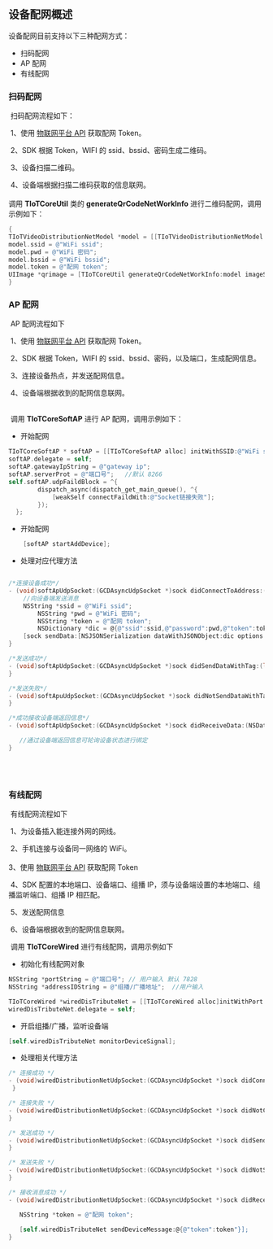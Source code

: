 ## 设备配网概述      

设备配网目前支持以下三种配网方式：     

* 扫码配网   
*  AP 配网    
*  有线配网        


### 扫码配网       
​	扫码配网流程如下：   

​		1、使用 [物联网平台 API](https://cloud.tencent.com/document/product/1081/44044) 获取配网 Token。

​		2、SDK 根据 Token，WIFI 的 ssid、bssid、密码生成二维码。

​		3、设备扫描二维码。

​		4、设备端根据扫描二维码获取的信息联网。          
​		
​	      调用 **TIoTCoreUtil** 类的 **generateQrCodeNetWorkInfo** 进行二维码配网，调用示例如下：      

```Objective-C
{
TIoTVideoDistributionNetModel *model = [[TIoTVideoDistributionNetModel alloc]init];     
model.ssid = @"WiFi ssid";   
model.pwd = @"WiFi 密码";   
model.bssid = @"WiFi bssid";      
model.token = @"配网 token";   
UIImage *qrimage = [TIoTCoreUtil generateQrCodeNetWorkInfo:model imageSize:CGSizeMake(200, 200)];   // 同步绘制
}
```



### AP 配网   

​	AP 配网流程如下

​		1、使用 [物联网平台 API](https://cloud.tencent.com/document/product/1081/44044) 获取配网 Token。

​		2、SDK  根据 Token，WIFI 的 ssid、bssid、密码，以及端口，生成配网信息。

​		3、连接设备热点，并发送配网信息。

​		4、设备端根据收到的配网信息联网。    
​		

​	调用 **TIoTCoreSoftAP** 进行 AP 配网，调用示例如下：    
	
  * 开始配网
	
```Objective-C
TIoTCoreSoftAP * softAP = [[TIoTCoreSoftAP alloc] initWithSSID:@"WiFi ssid" PWD:@"WiFi 密码"];
softAP.delegate = self;
softAP.gatewayIpString = @"gateway ip";
softAP.serverProt = @"端口号";   //默认 8266
self.softAP.udpFaildBlock = ^{
        dispatch_async(dispatch_get_main_queue(), ^{
            [weakSelf connectFaildWith:@"Socket链接失败"];
        });
  };
```

  * 开始配网      
  
```Objective-C
    [softAP startAddDevice];
```
  
  * 处理对应代理方法    

```Objective-C

/*连接设备成功*/
- (void)softApUdpSocket:(GCDAsyncUdpSocket *)sock didConnectToAddress:(NSData *)address {
	//向设备端发送消息
	NSString *ssid = @"WiFi ssid";
        NSString *pwd = @"WiFi 密码";
        NSString *token = @"配网 token";
        NSDictionary *dic = @{@"ssid":ssid,@"password":pwd,@"token":token};
	[sock sendData:[NSJSONSerialization dataWithJSONObject:dic options:NSJSONWritingPrettyPrinted error:nil] withTimeout:-1 tag:10];
}

/*发送成功*/
- (void)softApUdpSocket:(GCDAsyncUdpSocket *)sock didSendDataWithTag:(long)tag{
}

/*发送失败*/
- (void)softApuUdpSocket:(GCDAsyncUdpSocket *)sock didNotSendDataWithTag:(long)tag dueToError:(NSError *)error{
}

/*成功接收设备端返回信息*/
- (void)softApUdpSocket:(GCDAsyncUdpSocket *)sock didReceiveData:(NSData *)data fromAddress:(NSData *)address withFilterContext:(id)filterContext {

   //通过设备端返回信息可轮询设备状态进行绑定
}
```
​	
​	
###  有线配网   

​	有线配网流程如下

​		1、为设备插入能连接外网的网线。

​		2、手机连接与设备同一网络的 WiFi。   
​		
​		3、使用 [物联网平台 API](https://cloud.tencent.com/document/product/1081/44044) 获取配网 Token    
            	
​		4、SDK 配置的本地端口、设备端口、组播 IP，须与设备端设置的本地端口、组播监听端口、组播 IP 相匹配。

​		5、发送配网信息

​		6、设备端根据收到的配网信息联网。    

​	调用 **TIoTCoreWired** 进行有线配网，调用示例如下    

 * 初始化有线配网对象

```Objective-C
NSString *portString = @"端口号"; // 用户输入 默认 7828 
NSString *addressIDString = @"组播/广播地址";  //用户输入

TIoTCoreWired *wiredDisTributeNet = [[TIoTCoreWired alloc]initWithPort:portString multicastGroupOrHost:addressIDString];   
wiredDisTributeNet.delegate = self;

```

* 开启组播/广播，监听设备端    

```Objective-C
[self.wiredDisTributeNet monitorDeviceSignal];
```

* 处理相关代理方法      

```Objective-C
/* 连接成功 */
- (void)wiredDistributionNetUdpSocket:(GCDAsyncUdpSocket *)sock didConnectToAddress:(NSData *)address {
 }   

/* 连接失败 */
- (void)wiredDistributionNetUdpSocket:(GCDAsyncUdpSocket *)sock didNotConnect:(NSError * _Nullable)error {
}

/* 发送成功 */
- (void)wiredDistributionNetUdpSocket:(GCDAsyncUdpSocket *)sock didSendDataWithTag:(long)tag {
}

/* 发送失败 */
- (void)wiredDistributionNetUdpSocket:(GCDAsyncUdpSocket *)sock didNotSendDataWithTag:(long)tag dueToError:(NSError *)error {
}

/* 接收消息成功 */
- (void)wiredDistributionNetUdpSocket:(GCDAsyncUdpSocket *)sock didReceiveData:(NSData *)data fromAddress:(NSData *)address withFilterContext:(id)filterContext {

   NSString *token = @"配网 token";
                
   [self.wiredDisTributeNet sendDeviceMessage:@{@"token":token"}];
}
```



 